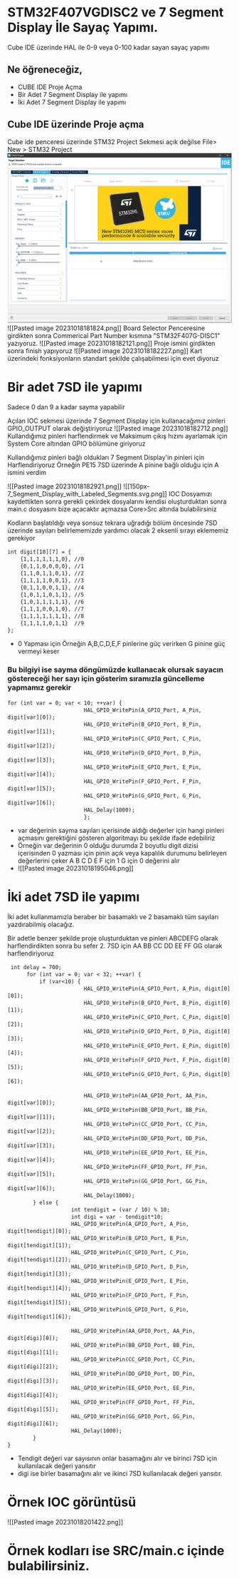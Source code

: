 # STM32F407VGDISC2 ve 7 Segment Display İle Sayaç Yapımı.
Cube IDE üzerinde HAL ile 0-9 veya 0-100 kadar sayan sayaç yapımı

## Ne öğreneceğiz,
* CUBE IDE Proje Açma
* Bir Adet 7 Segment Display ile yapımı
* İki Adet 7 Segment Display ile yapımı

## Cube IDE üzerinde Proje açma
Cube ide penceresi üzerinde STM32 Project Sekmesi açık değilse
File> New > STM32 Project
![alt text](https://github.com/MelihOzbk/STM32F407VGDISC2/blob/main/Proje%201/Pasted%20image%2020231018181824.png?raw=true)
![[Pasted image 20231018181824.png]]
Board Selector Penceresine girdikten sonra Commerical Part Number kısmına "STM32F407G-DISC1" yazıyoruz.
![[Pasted image 20231018182121.png]]
Proje ismini girdikten sonra finish yapıyoruz 
![[Pasted image 20231018182227.png]]
Kart üzerindeki fonksiyonların standart şekilde çalışabilmesi için evet diyoruz
# Bir adet 7SD ile yapımı
Sadece 0 dan 9 a kadar sayma yapabilir

Açılan IOC sekmesi üzerinde 7 Segment Display için kullanacağımız pinleri GPIO_OUTPUT olarak değiştiriyoruz
![[Pasted image 20231018182712.png]]
Kullandığımız pinleri harflendirmek ve Maksimum çıkış hızını ayarlamak için System Core altından GPIO bölümüne giriyoruz

Kullandığımız pinleri bağlı oldukları 7 Segment Display'in pinleri için Harflendiriyoruz
Örneğin PE15 7SD üzerinde A pinine bağlı olduğu için A ismini verdim


![[Pasted image 20231018182921.png]]
![[150px-7_Segment_Display_with_Labeled_Segments.svg.png]]
IOC Dosyamızı kaydettikten sonra gerekli çekirdek dosyalarını kendisi oluşturduktan sonra main.c dosyasını bize açacaktır açmazsa Core>Src altında bulabilirsiniz

Kodların başlatıldığı veya sonsuz tekrara uğradığı bölüm öncesinde 
7SD üzerinde sayıları belirlememizde yardımcı olacak 2 eksenli sırayı eklememiz gerekiyor

``` 
int digit[10][7] = {
    {1,1,1,1,1,1,0}, //0
    {0,1,1,0,0,0,0}, //1
    {1,1,0,1,1,0,1}, //2
    {1,1,1,1,0,0,1}, //3
    {0,1,1,0,0,1,1}, //4
    {1,0,1,1,0,1,1}, //5
    {1,0,1,1,1,1,1}, //6
    {1,1,1,0,0,1,0}, //7
    {1,1,1,1,1,1,1}, //8
    {1,1,1,1,0,1,1}  //9
};
```
* 0 Yapması için Örneğin A,B,C,D,E,F pinlerine güç verirken G pinine güç vermeyi keser
 ### Bu bilgiyi ise sayma döngümüzde kullanacak olursak sayacın göstereceği her sayı için gösterim sıramızla güncelleme yapmamız gerekir
``` 
for (int var = 0; var < 10; ++var) {
  			  	  	  	HAL_GPIO_WritePin(A_GPIO_Port, A_Pin, digit[var][0]);
  			  	  		HAL_GPIO_WritePin(B_GPIO_Port, B_Pin, digit[var][1]);
  			  	  		HAL_GPIO_WritePin(C_GPIO_Port, C_Pin, digit[var][2]);
  			  	  		HAL_GPIO_WritePin(D_GPIO_Port, D_Pin, digit[var][3]);
  			  	  		HAL_GPIO_WritePin(E_GPIO_Port, E_Pin, digit[var][4]);
  			  	  		HAL_GPIO_WritePin(F_GPIO_Port, F_Pin, digit[var][5]);
  			  	  		HAL_GPIO_WritePin(G_GPIO_Port, G_Pin, digit[var][6]);
  			  	  		HAL_Delay(1000);
  			  	  		};
``` 
 * var değerinin sayma sayıları içerisinde aldığı değerler için hangi pinleri açmasını gerektiğini gösteren algoritmayı bu şekilde ifade edebiliriz
 * Örneğin var değerinin 0 olduğu durumda 2 boyutlu digit dizisi içerisinden 0 yazması için pinin açık veya kapalılık durumunu belirleyen değerlerini çeker A B C D E F için 1 G için 0 değerini alır
 * ![[Pasted image 20231018195046.png]]

# İki adet 7SD ile yapımı

İki adet kullanmamızla beraber bir basamaklı ve 2 basamaklı tüm sayıları yazdırabilmiş olacağız. 

Bir adetle benzer şekilde proje oluşturduktan ve pinleri ABCDEFG olarak harflendirdikten sonra bu sefer 2. 7SD için AA BB CC DD EE FF GG olarak harflendiriyoruz




```
 int delay = 700;
  	  for (int var = 0; var < 32; ++var) {
  		  if (var<10) {
  			  	  	  	HAL_GPIO_WritePin(A_GPIO_Port, A_Pin, digit[0][0]);
  			  	  		HAL_GPIO_WritePin(B_GPIO_Port, B_Pin, digit[0][1]);
  			  	  		HAL_GPIO_WritePin(C_GPIO_Port, C_Pin, digit[0][2]);
  			  	  		HAL_GPIO_WritePin(D_GPIO_Port, D_Pin, digit[0][3]);
  			  	  		HAL_GPIO_WritePin(E_GPIO_Port, E_Pin, digit[0][4]);
  			  	  		HAL_GPIO_WritePin(F_GPIO_Port, F_Pin, digit[0][5]);
  			  	  		HAL_GPIO_WritePin(G_GPIO_Port, G_Pin, digit[0][6]);

  			  	  		HAL_GPIO_WritePin(AA_GPIO_Port, AA_Pin, digit[var][0]);
  			  	  		HAL_GPIO_WritePin(BB_GPIO_Port, BB_Pin, digit[var][1]);
  			  	  		HAL_GPIO_WritePin(CC_GPIO_Port, CC_Pin, digit[var][2]);
  			  	  		HAL_GPIO_WritePin(DD_GPIO_Port, DD_Pin, digit[var][3]);
  			  	  		HAL_GPIO_WritePin(EE_GPIO_Port, EE_Pin, digit[var][4]);
  			  	  		HAL_GPIO_WritePin(FF_GPIO_Port, FF_Pin, digit[var][5]);
  			  	  		HAL_GPIO_WritePin(GG_GPIO_Port, GG_Pin, digit[var][6]);
  			  	  		HAL_Delay(1000);
  		} else {
  					int tendigit = (var / 10) % 10;
					int digi = var - tendigit*10;
					HAL_GPIO_WritePin(A_GPIO_Port, A_Pin, digit[tendigit][0]);
					HAL_GPIO_WritePin(B_GPIO_Port, B_Pin, digit[tendigit][1]);
					HAL_GPIO_WritePin(C_GPIO_Port, C_Pin, digit[tendigit][2]);
					HAL_GPIO_WritePin(D_GPIO_Port, D_Pin, digit[tendigit][3]);
					HAL_GPIO_WritePin(E_GPIO_Port, E_Pin, digit[tendigit][4]);
					HAL_GPIO_WritePin(F_GPIO_Port, F_Pin, digit[tendigit][5]);
					HAL_GPIO_WritePin(G_GPIO_Port, G_Pin, digit[tendigit][6]);

					HAL_GPIO_WritePin(AA_GPIO_Port, AA_Pin, digit[digi][0]);
					HAL_GPIO_WritePin(BB_GPIO_Port, BB_Pin, digit[digi][1]);
					HAL_GPIO_WritePin(CC_GPIO_Port, CC_Pin, digit[digi][2]);
					HAL_GPIO_WritePin(DD_GPIO_Port, DD_Pin, digit[digi][3]);
					HAL_GPIO_WritePin(EE_GPIO_Port, EE_Pin, digit[digi][4]);
					HAL_GPIO_WritePin(FF_GPIO_Port, FF_Pin, digit[digi][5]);
					HAL_GPIO_WritePin(GG_GPIO_Port, GG_Pin, digit[digi][6]);
					HAL_Delay(1000);
  		}
}
``` 

* Tendigit değeri var sayısının onlar basamağını alır ve birinci 7SD için kullanılacak değeri yansıtır
* digi ise birler basamağını alır ve ikinci 7SD kullanılacak değeri yansıtır.
# Örnek IOC görüntüsü

![[Pasted image 20231018201422.png]]
# Örnek kodları ise SRC/main.c içinde bulabilirsiniz.

